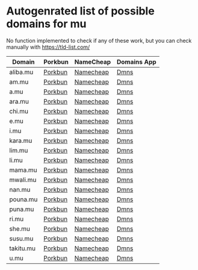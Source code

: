 # Autogenrated list of possible domains for mu

No function implemented to check if any of these work, but you can check manually with https://tld-list.com/

| Domain | Porkbun | NameCheap | Domains App |
|---|---|---|---|
| aliba.mu | [Porkbun](https://porkbun.com/checkout/search?prb=e814663da1&tlds=&idnLanguage=&search=search&q=aliba.mu) | [Namecheap](https://www.namecheap.com/domains/registration/results/?domain=aliba.mu) | [Dmns](https://dmns.app/domains?q=aliba.mu) |
| am.mu | [Porkbun](https://porkbun.com/checkout/search?prb=e814663da1&tlds=&idnLanguage=&search=search&q=am.mu) | [Namecheap](https://www.namecheap.com/domains/registration/results/?domain=am.mu) | [Dmns](https://dmns.app/domains?q=am.mu) |
| a.mu | [Porkbun](https://porkbun.com/checkout/search?prb=e814663da1&tlds=&idnLanguage=&search=search&q=a.mu) | [Namecheap](https://www.namecheap.com/domains/registration/results/?domain=a.mu) | [Dmns](https://dmns.app/domains?q=a.mu) |
| ara.mu | [Porkbun](https://porkbun.com/checkout/search?prb=e814663da1&tlds=&idnLanguage=&search=search&q=ara.mu) | [Namecheap](https://www.namecheap.com/domains/registration/results/?domain=ara.mu) | [Dmns](https://dmns.app/domains?q=ara.mu) |
| chi.mu | [Porkbun](https://porkbun.com/checkout/search?prb=e814663da1&tlds=&idnLanguage=&search=search&q=chi.mu) | [Namecheap](https://www.namecheap.com/domains/registration/results/?domain=chi.mu) | [Dmns](https://dmns.app/domains?q=chi.mu) |
| e.mu | [Porkbun](https://porkbun.com/checkout/search?prb=e814663da1&tlds=&idnLanguage=&search=search&q=e.mu) | [Namecheap](https://www.namecheap.com/domains/registration/results/?domain=e.mu) | [Dmns](https://dmns.app/domains?q=e.mu) |
| i.mu | [Porkbun](https://porkbun.com/checkout/search?prb=e814663da1&tlds=&idnLanguage=&search=search&q=i.mu) | [Namecheap](https://www.namecheap.com/domains/registration/results/?domain=i.mu) | [Dmns](https://dmns.app/domains?q=i.mu) |
| kara.mu | [Porkbun](https://porkbun.com/checkout/search?prb=e814663da1&tlds=&idnLanguage=&search=search&q=kara.mu) | [Namecheap](https://www.namecheap.com/domains/registration/results/?domain=kara.mu) | [Dmns](https://dmns.app/domains?q=kara.mu) |
| lim.mu | [Porkbun](https://porkbun.com/checkout/search?prb=e814663da1&tlds=&idnLanguage=&search=search&q=lim.mu) | [Namecheap](https://www.namecheap.com/domains/registration/results/?domain=lim.mu) | [Dmns](https://dmns.app/domains?q=lim.mu) |
| li.mu | [Porkbun](https://porkbun.com/checkout/search?prb=e814663da1&tlds=&idnLanguage=&search=search&q=li.mu) | [Namecheap](https://www.namecheap.com/domains/registration/results/?domain=li.mu) | [Dmns](https://dmns.app/domains?q=li.mu) |
| mama.mu | [Porkbun](https://porkbun.com/checkout/search?prb=e814663da1&tlds=&idnLanguage=&search=search&q=mama.mu) | [Namecheap](https://www.namecheap.com/domains/registration/results/?domain=mama.mu) | [Dmns](https://dmns.app/domains?q=mama.mu) |
| mwali.mu | [Porkbun](https://porkbun.com/checkout/search?prb=e814663da1&tlds=&idnLanguage=&search=search&q=mwali.mu) | [Namecheap](https://www.namecheap.com/domains/registration/results/?domain=mwali.mu) | [Dmns](https://dmns.app/domains?q=mwali.mu) |
| nan.mu | [Porkbun](https://porkbun.com/checkout/search?prb=e814663da1&tlds=&idnLanguage=&search=search&q=nan.mu) | [Namecheap](https://www.namecheap.com/domains/registration/results/?domain=nan.mu) | [Dmns](https://dmns.app/domains?q=nan.mu) |
| pouna.mu | [Porkbun](https://porkbun.com/checkout/search?prb=e814663da1&tlds=&idnLanguage=&search=search&q=pouna.mu) | [Namecheap](https://www.namecheap.com/domains/registration/results/?domain=pouna.mu) | [Dmns](https://dmns.app/domains?q=pouna.mu) |
| puna.mu | [Porkbun](https://porkbun.com/checkout/search?prb=e814663da1&tlds=&idnLanguage=&search=search&q=puna.mu) | [Namecheap](https://www.namecheap.com/domains/registration/results/?domain=puna.mu) | [Dmns](https://dmns.app/domains?q=puna.mu) |
| ri.mu | [Porkbun](https://porkbun.com/checkout/search?prb=e814663da1&tlds=&idnLanguage=&search=search&q=ri.mu) | [Namecheap](https://www.namecheap.com/domains/registration/results/?domain=ri.mu) | [Dmns](https://dmns.app/domains?q=ri.mu) |
| she.mu | [Porkbun](https://porkbun.com/checkout/search?prb=e814663da1&tlds=&idnLanguage=&search=search&q=she.mu) | [Namecheap](https://www.namecheap.com/domains/registration/results/?domain=she.mu) | [Dmns](https://dmns.app/domains?q=she.mu) |
| susu.mu | [Porkbun](https://porkbun.com/checkout/search?prb=e814663da1&tlds=&idnLanguage=&search=search&q=susu.mu) | [Namecheap](https://www.namecheap.com/domains/registration/results/?domain=susu.mu) | [Dmns](https://dmns.app/domains?q=susu.mu) |
| takitu.mu | [Porkbun](https://porkbun.com/checkout/search?prb=e814663da1&tlds=&idnLanguage=&search=search&q=takitu.mu) | [Namecheap](https://www.namecheap.com/domains/registration/results/?domain=takitu.mu) | [Dmns](https://dmns.app/domains?q=takitu.mu) |
| u.mu | [Porkbun](https://porkbun.com/checkout/search?prb=e814663da1&tlds=&idnLanguage=&search=search&q=u.mu) | [Namecheap](https://www.namecheap.com/domains/registration/results/?domain=u.mu) | [Dmns](https://dmns.app/domains?q=u.mu) |
